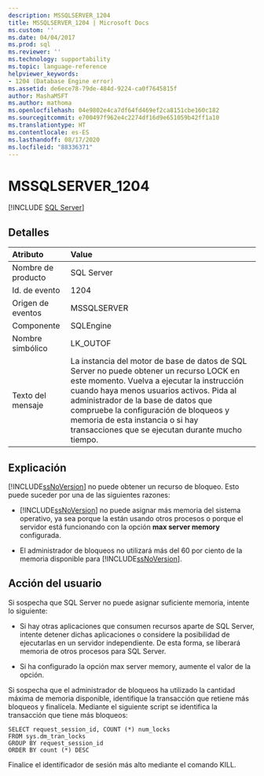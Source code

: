 ```yaml
---
description: MSSQLSERVER_1204
title: MSSQLSERVER_1204 | Microsoft Docs
ms.custom: ''
ms.date: 04/04/2017
ms.prod: sql
ms.reviewer: ''
ms.technology: supportability
ms.topic: language-reference
helpviewer_keywords:
- 1204 (Database Engine error)
ms.assetid: de6ece78-79de-484d-9224-ca0f7645815f
author: MashaMSFT
ms.author: mathoma
ms.openlocfilehash: 04e9802e4ca7df64fd469ef2ca8151cbe160c182
ms.sourcegitcommit: e700497f962e4c2274df16d9e651059b42ff1a10
ms.translationtype: HT
ms.contentlocale: es-ES
ms.lasthandoff: 08/17/2020
ms.locfileid: "88336371"
---
```

# <a name="mssqlserver_1204"></a>MSSQLSERVER_1204
 [!INCLUDE [SQL Server](../../includes/applies-to-version/sqlserver.md)]
  
## <a name="details"></a>Detalles  
  
| Atributo | Value |  
| :-------- | :---- |  
|Nombre de producto|SQL Server|  
|Id. de evento|1204|  
|Origen de eventos|MSSQLSERVER|  
|Componente|SQLEngine|  
|Nombre simbólico|LK_OUTOF|  
|Texto del mensaje|La instancia del motor de base de datos de SQL Server no puede obtener un recurso LOCK en este momento. Vuelva a ejecutar la instrucción cuando haya menos usuarios activos. Pida al administrador de la base de datos que compruebe la configuración de bloqueos y memoria de esta instancia o si hay transacciones que se ejecutan durante mucho tiempo.|  
  
## <a name="explanation"></a>Explicación  
[!INCLUDE[ssNoVersion](../../includes/ssnoversion-md.md)] no puede obtener un recurso de bloqueo. Esto puede suceder por una de las siguientes razones:  
  
-   [!INCLUDE[ssNoVersion](../../includes/ssnoversion-md.md)] no puede asignar más memoria del sistema operativo, ya sea porque la están usando otros procesos o porque el servidor está funcionando con la opción **max server memory** configurada.  
  
-   El administrador de bloqueos no utilizará más del 60 por ciento de la memoria disponible para [!INCLUDE[ssNoVersion](../../includes/ssnoversion-md.md)].  
  
## <a name="user-action"></a>Acción del usuario  
Si sospecha que SQL Server no puede asignar suficiente memoria, intente lo siguiente:  
  
-   Si hay otras aplicaciones que consumen recursos aparte de SQL Server, intente detener dichas aplicaciones o considere la posibilidad de ejecutarlas en un servidor independiente. De esta forma, se liberará memoria de otros procesos para SQL Server.  
  
-   Si ha configurado la opción max server memory, aumente el valor de la opción.  
  
Si sospecha que el administrador de bloqueos ha utilizado la cantidad máxima de memoria disponible, identifique la transacción que retiene más bloqueos y finalícela. Mediante el siguiente script se identifica la transacción que tiene más bloqueos:  
  
```  
SELECT request_session_id, COUNT (*) num_locks  
FROM sys.dm_tran_locks  
GROUP BY request_session_id   
ORDER BY count (*) DESC  
```  
  
Finalice el identificador de sesión más alto mediante el comando KILL.  
  
